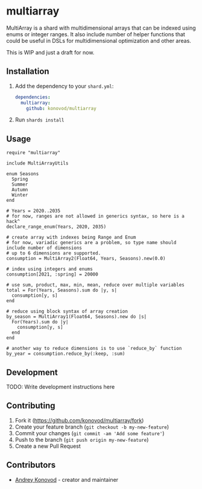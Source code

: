 # multiarray

MultiArray is a shard with multidimensional arrays that can be indexed using enums or integer ranges.
It also include number of helper functions that could be useful in DSLs for multidimensional optimization and other areas.

This is WIP and just a draft for now.

## Installation

1. Add the dependency to your `shard.yml`:

   ```yaml
   dependencies:
     multiarray:
       github: konovod/multiarray
   ```

2. Run `shards install`

## Usage

```crystal
require "multiarray"

include MultiArrayUtils

enum Seasons
  Spring
  Summer
  Autumn
  Winter
end

# Years = 2020..2035
# for now, ranges are not allowed in generics syntax, so here is a hack^
declare_range_enum(Years, 2020, 2035)

# create array with indexes being Range and Enum
# for now, variadic generics are a problem, so type name should include number of dimensions
# up to 6 dimensions are supported.
consumption = MultiArray2(Float64, Years, Seasons).new(0.0)

# index using integers and enums
consumption[2021, :spring] = 20000

# use sum, product, max, min, mean, reduce over multiple variables
total = For(Years, Seasons).sum do |y, s|
  consumption[y, s]
end

# reduce using block syntax of array creation
by_season = MultiArray1(Float64, Seasons).new do |s|
  For(Years).sum do |y|
    consumption[y, s]
  end
end

# another way to reduce dimensions is to use `reduce_by` function
by_year = consumption.reduce_by(:keep, :sum)
```

## Development

TODO: Write development instructions here

## Contributing

1. Fork it (<https://github.com/konovod/multiarray/fork>)
2. Create your feature branch (`git checkout -b my-new-feature`)
3. Commit your changes (`git commit -am 'Add some feature'`)
4. Push to the branch (`git push origin my-new-feature`)
5. Create a new Pull Request

## Contributors

- [Andrey Konovod](https://github.com/konovod) - creator and maintainer
